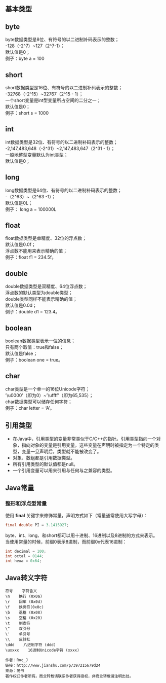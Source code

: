 ## 基本类型

## byte

byte数据类型是8位、有符号的以二进制补码表示的整数；  
-128（-2^7）~127（2^7-1）；  
默认值是0；  
例子：byte a = 100

## short

short数据类型是16位、有符号的以二进制补码表示的整数；  
-32768（-2^15）~32767（2^15 - 1）；  
一个short变量是int型变量所占空间的二分之一；  
默认值是0；  
例子：short s = 1000

## int

int数据类型是32位、有符号的以二进制补码表示的整数；  
-2,147,483,648（-2^31）~2,147,483,647（2^31 - 1）；  
一般地整型变量默认为int类型；  
默认值是0；

## long

long数据类型是64位、有符号的以二进制补码表示的整数；  
-（2^63）~（2^63 -1）；  
默认值是0L；  
例子： long a = 100000L

## float

float数据类型是单精度、32位的浮点数；  
默认值是0.0f；  
浮点数不能用来表示精确的值；  
例子：float f1 = 234.5f。

## double

double数据类型是双精度、64位浮点数；  
浮点数的默认类型为double类型；  
double类型同样不能表示精确的值；  
默认值是0.0d；  
例子：double d1 = 123.4。

## boolean

boolean数据类型表示一位的信息；  
只有两个取值：true和false；  
默认值是false；  
例子：boolean one = true。

## char

char类型是一个单一的16位Unicode字符；  
’\u0000’（即为0）~’\uffff’（即为65,535）；  
char数据类型可以储存任何字符；  
例子：char letter = ‘A’。



## 引用类型

* 在Java中，引用类型的变量非常类似于C/C++的指针。引用类型指向一个对象，指向对象的变量是引用变量。这些变量在声明时被指定为一个特定的类型，变量一旦声明后，类型就不能被改变了。
* 对象、数组都是引用数据类型。
* 所有引用类型的默认值都是null。
* 一个引用变量可以用来引用与任何与之兼容的类型。



## Java常量

### 整形和浮点型常量

使用 **final** 关键字来修饰常量，声明方式如下（常量通常使用大写字母）：

```java
final double PI = 3.1415927;
```

byte、int、long、和short都可以用十进制、16进制以及8进制的方式来表示。  
当使用常量的时候，前缀0表示8进制，而前缀0x代表16进制：

```java
int decimal = 100;
int octal = 0144;
int hexa = 0x64;
```

##  Java转义字符

```
符号    字符含义
\n    换行 (0x0a)
\r    回车 (0x0d)
\f    换页符(0x0c)
\b    退格 (0x08)
\s    空格 (0x20)
\t    制表符
\"    双引号
\'    单引号
\\    反斜杠
\ddd    八进制字符 (ddd)
\uxxxx    16进制Unicode字符 (xxxx)

作者：Roc_J
链接：http://www.jianshu.com/p/397215679d24
來源：简书
著作权归作者所有。商业转载请联系作者获得授权，非商业转载请注明出处。
```

  


